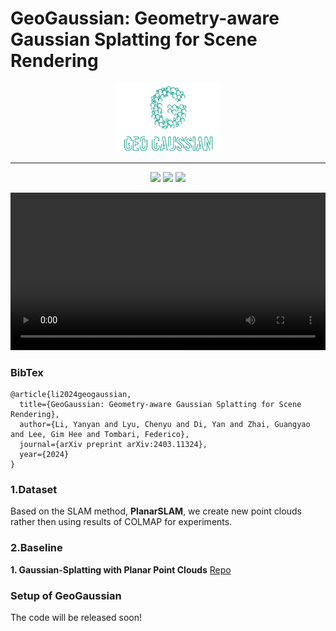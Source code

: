 # GeoGaussian: Geometry-aware Gaussian Splatting for Scene Rendering

<p align="center" width="100%">
    <img width="33%" src="./img/logo.gif">
</p>

--------
<p align="center">
	<a href="https://yanyan-li.github.io/project/gs/geogaussian.html"><img src="https://img.shields.io/badge/GeoGaussian-ProjectPage-green.svg"></a>
     <a href="http://arxiv.org/abs/2403.11324"><img src="https://img.shields.io/badge/GeoGaussian-Paper-yellow.svg"></a>
    <a href="https://"><img src="https://img.shields.io/badge/GeoGaussian-video-blue.svg"></a>
</p>

<video src="img/teaser_challenging.mp4" width="100%" controls></video>

### BibTex
```
@article{li2024geogaussian,
  title={GeoGaussian: Geometry-aware Gaussian Splatting for Scene Rendering},
  author={Li, Yanyan and Lyu, Chenyu and Di, Yan and Zhai, Guangyao and Lee, Gim Hee and Tombari, Federico},
  journal={arXiv preprint arXiv:2403.11324},
  year={2024}
}
```


### 1.Dataset
Based on the SLAM method, **PlanarSLAM**, we create new point clouds rather then using results of COLMAP for experiments. 

### 2.Baseline
**1. Gaussian-Splatting with Planar Point Clouds**
[Repo](https://github.com/yanyan-li/gaussian-splatting-using-PlanarSLAM?tab=readme-ov-file)




### Setup of GeoGaussian
The code will be released soon!
